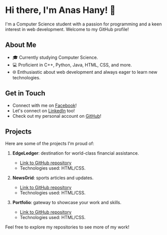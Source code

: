 # Hi there, I'm Anas Hany! 👋

I'm a Computer Science student with a passion for programming and a keen interest in web development. Welcome to my GitHub profile!

## About Me

- 🎓 Currently studying Computer Science.
- 💻 Proficient in C++, Python, Java, HTML, CSS, and more.
- 🌐 Enthusiastic about web development and always eager to learn new technologies.

## Get in Touch

- Connect with me on [Facebook](https://www.facebook.com/anashany219/)!
- Let's connect on [LinkedIn](https://www.linkedin.com/in/anashany219/) too!
- Check out my personal account on [GitHub](https://github.com/AnasHany219)!

## Projects

Here are some of the projects I'm proud of:

1. **EdgeLedger**: destination for world-class financial assistance.
   - [Link to GitHub repository](https://github.com/AnasHany2193/Edge-Ledger-website)
   - Technologies used: HTML/CSS.

2. **NewsGrid**: sports articles and updates.
   - [Link to GitHub repository](https://github.com/AnasHany2193/NewsGrid-website)
   - Technologies used: HTML/CSS.

3. **Portfolio**: gateway to showcase your work and skills.
   - [Link to GitHub repository](https://github.com/AnasHany2193/portfolio-website)
   - Technologies used: HTML/CSS.

Feel free to explore my repositories to see more of my work!
